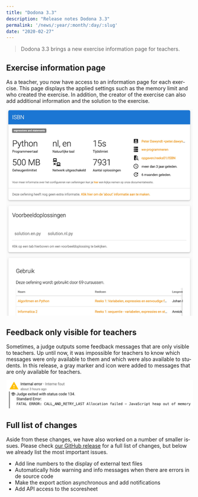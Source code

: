 ```yaml
---
title: "Dodona 3.3"
description: "Release notes Dodona 3.3"
permalink: '/news/:year/:month/:day/:slug'
date: "2020-02-27"
---
```


<NewsHeader :title="$frontmatter.title" :date="$frontmatter.date" lang="en" />

> Dodona 3.3 brings a new exercise information page for teachers.

## Exercise information page

As a teacher, you now have access to an information page for each exercise. This page displays the applied settings such as the memory limit and who created the exercise. In addition, the creator of the exercise can also add additional information and the solution to the exercise.

![Info page of an exercise](./info-page.jpeg)

## Feedback only visible for teachers

Sometimes, a judge outputs some feedback messages that are only visible to teachers. Up until now, it was impossible for teachers to know which messages were only available to them and which were also available to students. In this release, a gray marker and icon were added to messages that are only available for teachers.

![teacher only message](./teacher-message.png)

## Full list of changes

Aside from these changes, we have also worked on a number of smaller issues. Please check [our GitHub release](https://github.com/dodona-edu/dodona/releases/tag/3.3) for a full list of changes, but below we already list the most important issues.

* Add line numbers to the display of external text files
* Automatically hide warning and info messages when there are errors in de source code
* Make the export action asynchronous and add notifications
* Add API access to the scoresheet

